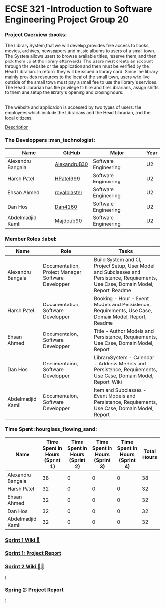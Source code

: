 # ECSE 321 -Introduction to Software Engineering Project Group 20

<h3> Project Overview :books:</h3>

The Library System,that we will develop,provides free access to books, movies, archives, newspapers and music albums to users of a small town. The System allows users to browse available titles, reserve them, and then pick them up at the library afterwards. The users must create an account through the website or the application and then must be verified by the Head Librarian. In return, they will be issued a library card. Since the library mainly provides resources to the local of the small town, users who live outside of the small town must pay a small fee to use the library's services. The Head Librarian has the privilege to hire and fire Librarians, assign shifts to them and setup the library's opening and closing hours.<br/><br/>

The website and application is accessed by two types of users: the employees which include the Librarians and the Head Librarian, and the local citizens.

 [Description](https://github.com/McGill-ECSE321-Fall2021/project-group-20/blob/main/Project%20Wiki/Description/ECSE321_Project_Description.pdf)
 
<h3> The Developpers :man_technologist: </h3> 

|Name   | GitHub  | Major  | Year  |
|---|---|---|---|
|  Alexandru Bangala | [AlexandruB30](https://github.com/AlexandruB30)  | Software Engineering  |  U2 |
|  Harsh Patel|  [HPatel999](https://github.com/HPatel999) | Software Engineering  | U2  |
|  Ehsan Ahmed |  [royalblaster](https://github.com/royalblaster) | Software Engineering  |  U2 |
|  Dan Hosi | [Dan4160](https://github.com/Danh4160)  | Software Engineering  | U2  |
|  Abdelmadjid Kamli | [Majdoub90](https://github.com/Majdoub90)  |Software Engineering   |   U2|

<h3> Member Roles :label:</h3>


|  Name | Role  |  Tasks |
|---|---|---|
| Alexandru Bangala  | Documentation, Project Manager, Software Developper | Build System and CI, Project Setup, User Model and Subclasses and Persistence, Requirements, Use Case, Domain Model, Report, Readme|
|  Harsh Patel | Documentation, Software Developper| Booking - Hour - Event Models and Persistence, Requirements, Use Case, Domain Model, Report, Readme|
| Ehsan Ahmed  |  Documentaion, Software Developper| Title - Author Models and Persistence, Requirements, Use Case, Domain Model, Report|
|  Dan Hosi |   Documentaion, Software Developper| LibrarySystem - Calendar - Address Models and Persistence, Requirements, Use Case, Domain Model, Report, Wiki|
|  Abdelmadjid Kamli |   Documentaion, Software Developper| Item and Subclasses - Event Models and Persistence, Requirements, Use Case, Domain Model, Report|

<h3> Time Spent :hourglass_flowing_sand: </h3>

|  Name | Time Spent in Hours (Sprint 1)  |Time Spent in Hours (Sprint 2)|Time Spent in Hours (Sprint 3)|Time Spent in Hours (Sprint 4)| Total Hours  |
|---|---|---|---|---|---|
|  Alexandru Bangala |  38|0|0|0|   38|
| Harsh Patel   | 32 |0|0|0|  32 |
| Ehsan Ahmed  | 32 |0|0|0| 32 |
| Dan Hosi  | 32  |0|0|0|  32 |
| Abdelmadjid Kamli  | 32  |0|0|0| 32  |


[<h3> Sprint 1 Wiki 🏃</h3>](https://github.com/McGill-ECSE321-Fall2021/project-group-20/wiki/Sprint-1-🏃)

[<h3>Sprint 1: Project Report</h3>](https://github.com/McGill-ECSE321-Fall2021/project-group-20/wiki/Sprint-1-Report)

[<h3>Sprint 2 Wiki 🏃‍♀️</h3>](https://github.com/McGill-ECSE321-Fall2021/project-group-20/wiki/Sprint-2-%F0%9F%8F%83%E2%80%8D%E2%99%80%EF%B8%8F)

[<h3>Spring 2: Project Report</h3>]



